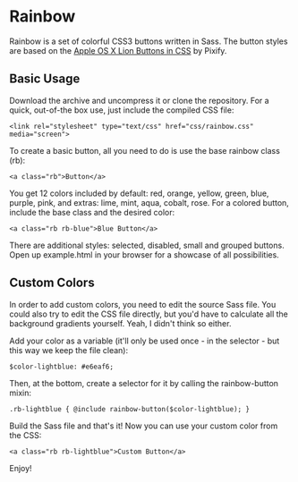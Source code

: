 Rainbow
=======

Rainbow is a set of colorful CSS3 buttons written in Sass. The button styles are based on the [Apple OS X Lion Buttons in CSS](http://pixify.com/blog/use-os-x-lion-to-improve-your-ui/) by Pixify.

Basic Usage
-----------

Download the archive and uncompress it or clone the repository. For a quick, out-of-the box use, just include the compiled CSS file:

    <link rel="stylesheet" type="text/css" href="css/rainbow.css" media="screen">

To create a basic button, all you need to do is use the base rainbow class (rb):

    <a class="rb">Button</a>

You get 12 colors included by default: red, orange, yellow, green, blue, purple, pink, and extras: lime, mint, aqua, cobalt, rose. For a colored button, include the base class and the desired color:

    <a class="rb rb-blue">Blue Button</a>

There are additional styles: selected, disabled, small and grouped buttons. Open up example.html in your browser for a showcase of all possibilities.

Custom Colors
-------------

In order to add custom colors, you need to edit the source Sass file. You could also try to edit the CSS file directly, but you'd have to calculate all the background gradients yourself. Yeah, I didn't think so either.

Add your color as a variable (it'll only be used once - in the selector - but this way we keep the file clean):

    $color-lightblue: #e6eaf6;

Then, at the bottom, create a selector for it by calling the rainbow-button mixin:

    .rb-lightblue { @include rainbow-button($color-lightblue); }

Build the Sass file and that's it! Now you can use your custom color from the CSS:

    <a class="rb rb-lightblue">Custom Button</a>

Enjoy!
